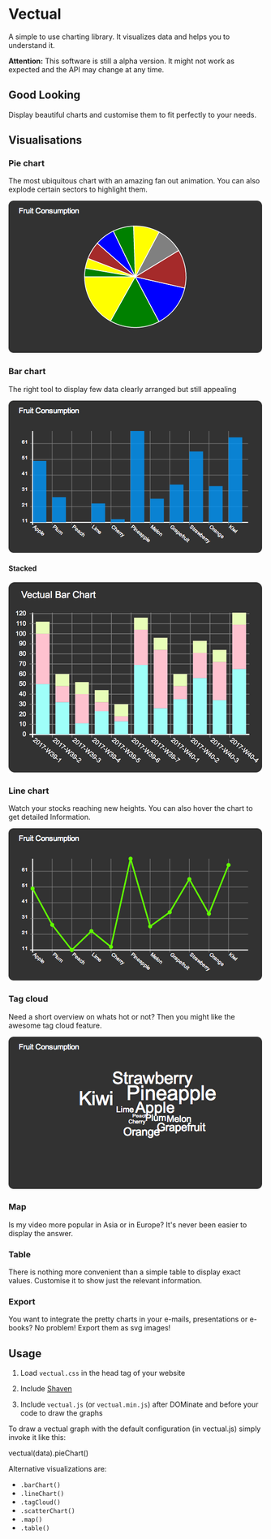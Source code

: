 # Vectual

A simple to use charting library. It visualizes data and helps you to understand it.

**Attention:**
This software is still a alpha version. It might not work as expected and the API may change at any time.


## Good Looking

Display beautiful charts and customise them to fit perfectly to your needs.


## Visualisations

### Pie chart

The most ubiquitous chart with an amazing fan out animation.
You can also explode certain sectors to highlight them.

![Pie Chart](images/pieChart.png)


### Bar chart

The right tool to display few data clearly arranged but still appealing

![Bar Chart](images/barChart.png)


#### Stacked

![Bar Chart Stacked](images/barChartStacked.png)


### Line chart

Watch your stocks reaching new heights.
You can also hover the chart to get detailed Information.

![Line Chart](images/lineChart.png)


### Tag cloud

Need a short overview on whats hot or not?
Then you might like the awesome tag cloud feature.

![Tag Cloud](images/tagCloud.png)


### Map

Is my video more popular in Asia or in Europe?
It's never been easier to display the answer.


### Table

There is nothing more convenient than a simple table to display exact values.
Customise it to show just the relevant information.


### Export

You want to integrate the pretty charts in your e-mails, presentations or e-books?
No problem! Export them as svg images!


## Usage

1. Load `vectual.css` in the head tag of your website

1. Include [Shaven](https://github.com/adius/shaven)

1. Include `vectual.js` (or `vectual.min.js`) after DOMinate and before your code to draw the graphs


To draw a vectual graph with the default configuration (in vectual.js) simply invoke it like this:

  vectual(data).pieChart()


Alternative visualizations are:

- `.barChart()`
- `.lineChart()`
- `.tagCloud()`
- `.scatterChart()`
- `.map()`
- `.table()`

